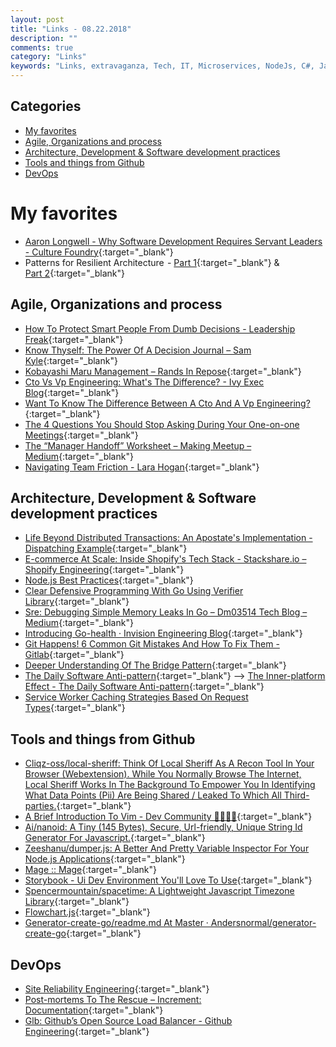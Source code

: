 ```yaml
---
layout: post
title: "Links - 08.22.2018"
description: ""
comments: true
category: "Links"
keywords: "Links, extravaganza, Tech, IT, Microservices, NodeJs, C#, Javascript, Solution architecture"
---
```


## Categories ##
* [My favorites](#favorites)
* [Agile, Organizations and process](#agile)
* [Architecture, Development & Software development practices](#development)
* [Tools and things from Github](#tools)
* [DevOps](#devops)

# My favorites<a name="favorites"></a> #

* [Aaron Longwell - Why Software Development Requires Servant Leaders - Culture Foundry](https://adl.io/essays/why-software-development-requires-servant-leaders/){:target="_blank"}
* Patterns for Resilient Architecture  - [Part 1](https://medium.com/@adhorn/patterns-for-resilient-architecture-part-1-d3b60cd8d2b6){:target="_blank"} & [Part 2](https://medium.com/@adhorn/patterns-for-resilient-architecture-part-2-9b51a7e2f10f){:target="_blank"}

## Agile, Organizations and process<a name="agile"></a> ##

* [How To Protect Smart People From Dumb Decisions - Leadership Freak](https://leadershipfreak.blog/2018/08/10/how-to-protect-smart-people-from-dumb-decisions/){:target="_blank"}
* [Know Thyself: The Power Of A Decision Journal – Sam Kyle](http://www.samkyle.com/decision-journal/){:target="_blank"}
* [Kobayashi Maru Management – Rands In Repose](http://randsinrepose.com/archives/kobayashi-maru-management/){:target="_blank"}
* [Cto Vs Vp Engineering: What's The Difference? - Ivy Exec Blog](https://www.ivyexec.com/executive-insights/2015/cto-versus-vp-engineering-whats-the-difference){:target="_blank"}
* [Want To Know The Difference Between A Cto And A Vp Engineering?](https://bothsidesofthetable.com/want-to-know-the-difference-between-a-cto-and-a-vp-engineering-4fc3750c596b){:target="_blank"}
* [The 4 Questions You Should Stop Asking During Your One-on-one Meetings](https://m.signalvnoise.com/the-4-questions-you-should-stop-asking-during-your-one-on-one-meetings-ed7431da11aa){:target="_blank"}
* [The “Manager Handoff” Worksheet – Making Meetup – Medium](https://medium.com/making-meetup/the-manager-handoff-worksheet-c8acb2c899e6){:target="_blank"}
* [Navigating Team Friction - Lara Hogan](https://larahogan.me/team-friction/){:target="_blank"}

## Architecture, Development & Software development practices <a name="development"></a> ##

* [Life Beyond Distributed Transactions: An Apostate's Implementation - Dispatching Example](https://jimmybogard.com/life-beyond-distributed-transactions-an-apostates-implementation-dispatching-example/){:target="_blank"}
* [E-commerce At Scale: Inside Shopify's Tech Stack - Stackshare.io – Shopify Engineering](https://shopifyengineering.myshopify.com/blogs/engineering/e-commerce-at-scale-inside-shopifys-tech-stack){:target="_blank"}
* [Node.js Best Practices](https://github.com/i0natan/nodebestpractices){:target="_blank"}
* [Clear Defensive Programming With Go Using Verifier Library](https://itnext.io/clear-defensive-programming-with-go-using-verifier-library-6f648810b453){:target="_blank"}
* [Sre: Debugging Simple Memory Leaks In Go – Dm03514 Tech Blog – Medium](https://medium.com/dm03514-tech-blog/sre-debugging-simple-memory-leaks-in-go-e0a9e6d63d4d){:target="_blank"}
* [Introducing Go-health · Invision Engineering Blog](https://engineering.invisionapp.com/post/go-health-scalable-checks-for-kubernetes/){:target="_blank"}
* [Git Happens! 6 Common Git Mistakes And How To Fix Them - Gitlab](https://about.gitlab.com/2018/08/08/git-happens/){:target="_blank"}
* [Deeper Understanding Of The Bridge Pattern](http://blog.peterritchie.com/Bridge-Pattern/){:target="_blank"}
* [The Daily Software Anti-pattern](https://exceptionnotfound.net/the-daily-software-anti-pattern/){:target="_blank"} --> [The Inner-platform Effect - The Daily Software Anti-pattern](https://exceptionnotfound.net/the-inner-platform-effect-the-daily-software-anti-pattern/){:target="_blank"}
* [Service Worker Caching Strategies Based On Request Types](https://medium.com/dev-channel/service-worker-caching-strategies-based-on-request-types-57411dd7652c){:target="_blank"}

## Tools and things from Github <a name="tools"></a> ##

* [Cliqz-oss/local-sheriff: Think Of Local Sheriff As A Recon Tool In Your Browser (Webextension). While You Normally Browse The Internet, Local Sheriff Works In The Background To Empower You In Identifying What Data Points (Pii) Are Being Shared / Leaked To Which All Third-parties.](https://github.com/cliqz-oss/local-sheriff){:target="_blank"}
* [A Brief Introduction To Vim - Dev Community 👩‍💻👨‍💻](https://dev.to/jofrly/a-brief-introduction-to-vim-1a3i){:target="_blank"}
* [Ai/nanoid: A Tiny (145 Bytes), Secure, Url-friendly, Unique String Id Generator For Javascript.](https://github.com/ai/nanoid){:target="_blank"}
* [Zeeshanu/dumper.js: A Better And Pretty Variable Inspector For Your Node.js Applications](https://github.com/zeeshanu/dumper.js){:target="_blank"}
* [Mage :: Mage](https://magefile.org/){:target="_blank"}
* [Storybook - Ui Dev Environment You'll Love To Use](https://storybook.js.org/){:target="_blank"}
* [Spencermountain/spacetime: A Lightweight Javascript Timezone Library](https://github.com/spencermountain/spacetime){:target="_blank"}
* [Flowchart.js](http://flowchart.js.org/){:target="_blank"}
* [Generator-create-go/readme.md At Master · Andersnormal/generator-create-go](https://github.com/andersnormal/generator-create-go/blob/master/README.md){:target="_blank"}


## DevOps<a name="devops"></a> ##

* [Site Reliability Engineering](https://newrelic.com/resource/site-reliability-engineering){:target="_blank"}
* [Post-mortems To The Rescue – Increment: Documentation](https://increment.com/documentation/post-mortems-to-the-rescue/){:target="_blank"}
* [Glb: Github’s Open Source Load Balancer - Github Engineering](https://githubengineering.com/glb-director-open-source-load-balancer/){:target="_blank"}